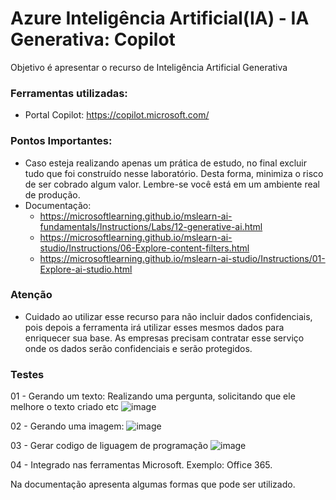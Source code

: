 # Azure Inteligência Artificial(IA) - IA Generativa: Copilot 
Objetivo é apresentar o recurso de Inteligência Artificial Generativa


### Ferramentas utilizadas:
- Portal Copilot: https://copilot.microsoft.com/
 
### Pontos Importantes:
- Caso esteja realizando apenas um prática de estudo, no final excluir tudo que foi construído nesse laboratório. Desta forma, minimiza o risco de ser cobrado algum valor. Lembre-se você está em um ambiente real de produção.
- Documentação:
    + https://microsoftlearning.github.io/mslearn-ai-fundamentals/Instructions/Labs/12-generative-ai.html
    + https://microsoftlearning.github.io/mslearn-ai-studio/Instructions/06-Explore-content-filters.html
    + https://microsoftlearning.github.io/mslearn-ai-studio/Instructions/01-Explore-ai-studio.html

### Atenção

- Cuidado ao utilizar esse recurso para não incluir dados confidenciais, pois depois a ferramenta irá utilizar esses mesmos dados para enriquecer sua base. As empresas precisam contratar esse serviço onde os dados serão confidenciais e serão protegidos.

### Testes

01 - Gerando um texto: Realizando uma pergunta, solicitando que ele melhore o texto criado etc
![image](https://github.com/user-attachments/assets/3322e74f-dd6a-4149-857d-0c160f0cf6ad)

02 - Gerando uma imagem:
![image](https://github.com/user-attachments/assets/3e4063f0-cc32-43a4-bd5c-3dfa1d664a24)

03 - Gerar codigo de liguagem de programação
![image](https://github.com/user-attachments/assets/e36334cc-a6a2-46fc-b97f-cb76197a2fe0)

04 - Integrado nas ferramentas Microsoft. Exemplo: Office 365.

Na documentação apresenta algumas formas que pode ser utilizado.

